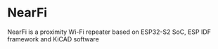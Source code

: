 # NearFi
NearFi is a proximity Wi-Fi repeater based on ESP32-S2 SoC, ESP IDF framework and KiCAD software
